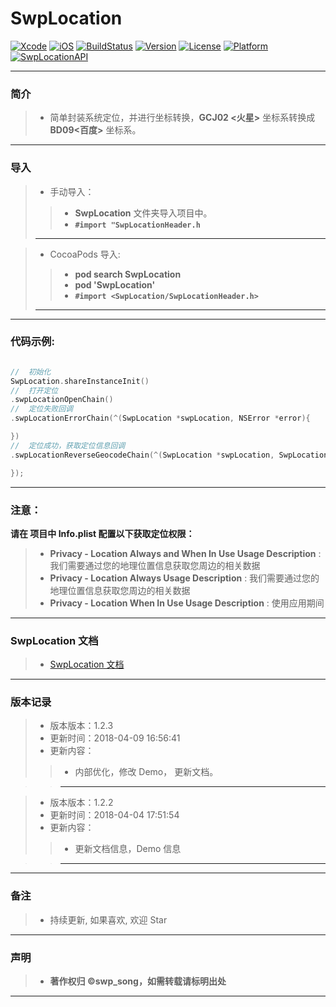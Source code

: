 # SwpLocation


[![Xcode](https://img.shields.io/badge/Xcode-9.3-25B1F6.svg)](https://developer.apple.com/xcode)
[![iOS](https://img.shields.io/badge/iOS-8.0+-1C75AF.svg)](https://developer.apple.com/xcode)
[![BuildStatus](https://travis-ci.org/swp-song/SwpLocation.svg?branch=master)](https://travis-ci.org/swp-song/SwpLocation)
[![Version](https://img.shields.io/cocoapods/v/SwpLocation.svg?style=flat)](http://cocoapods.org/pods/SwpLocation)
[![License](https://img.shields.io/cocoapods/l/SwpLocation.svg?style=flat)](http://cocoapods.org/pods/SwpLocation)
[![Platform](https://img.shields.io/cocoapods/p/SwpLocation.svg?style=flat)](http://cocoapods.org/pods/SwpLocation)
[![SwpLocationAPI](https://img.shields.io/badge/SwpLocationAPI-v1.2.3-44E0D3.svg)](https://swp-song.com/docs/SwpLocation/)



-------

###  简介

> * 简单封装系统定位，并进行坐标转换，**GCJ02 <火星>** 坐标系转换成 **BD09<百度>** 坐标系。

-------


### 导入

> * 手动导入：
>
>> * **SwpLocation** 文件夹导入项目中。
>> * **`#import "SwpLocationHeader.h`**
>>
> -------

> * CocoaPods 导入:
>
>> * **pod search SwpLocation**
>> * **pod 'SwpLocation'**
>> * **`#import <SwpLocation/SwpLocationHeader.h>`**
>>
> -------

-------

### 代码示例:

```Objective-C

//  初始化
SwpLocation.shareInstanceInit()
//  打开定位
.swpLocationOpenChain()
//  定位失败回调
.swpLocationErrorChain(^(SwpLocation *swpLocation, NSError *error){

})
//  定位成功，获取定位信息回调
.swpLocationReverseGeocodeChain(^(SwpLocation *swpLocation, SwpLocationModel *model, NSError *error){

});

```

-------

### 注意：

**请在 项目中 Info.plist 配置以下获取定位权限：**
> * **Privacy - Location Always and When In Use Usage Description** : 我们需要通过您的地理位置信息获取您周边的相关数据
> * **Privacy - Location Always Usage Description** : 我们需要通过您的地理位置信息获取您周边的相关数据
> * **Privacy - Location When In Use Usage Description** : 使用应用期间
>
-------

### SwpLocation 文档

> * [SwpLocation 文档](https://swp-song.com/docs/SwpLocation/)


-------


### 版本记录

> * 版本版本：1.2.3
> * 更新时间：2018-04-09 16:56:41
> * 更新内容：
>>  *  内部优化，修改 Demo， 更新文档。

>> -------

> * 版本版本：1.2.2
> * 更新时间：2018-04-04 17:51:54
> * 更新内容：
>> * 更新文档信息，Demo 信息

>> -------




-------

### 备注

> * 持续更新, 如果喜欢, 欢迎 Star

-------

### 声明

 > * **著作权归 ©swp_song，如需转载请标明出处**

-------


